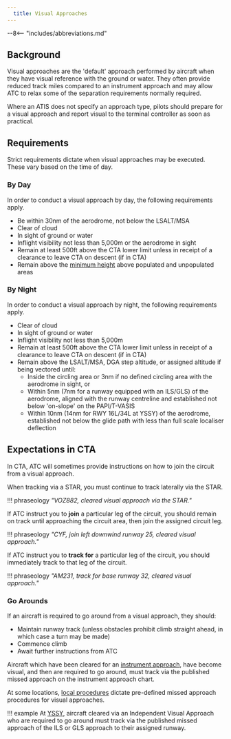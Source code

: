 ```yaml
---
  title: Visual Approaches
---
```


--8<-- "includes/abbreviations.md"

## Background
Visual approaches are the 'default' approach performed by aircraft when they have visual reference with the ground or water. They often provide reduced track miles compared to an instrument approach and may allow ATC to relax some of the separation requirements normally required.

Where an ATIS does not specify an approach type, pilots should prepare for a visual approach and report visual to the terminal controller as soon as practical.

## Requirements
Strict requirements dictate when visual approaches may be executed. These vary based on the time of day.

### By Day
In order to conduct a visual approach by day, the following requirements apply.

- Be within 30nm of the aerodrome, not below the LSALT/MSA
- Clear of cloud
- In sight of ground or water
- Inflight visibility not less than 5,000m or the aerodrome in sight
- Remain at least 500ft above the CTA lower limit unless in receipt of a clearance to leave CTA on descent (if in CTA)
- Remain above the [minimum height](../airspace/rulesofflight.md#altitude-requirements) above populated and unpopulated areas

### By Night
In order to conduct a visual approach by night, the following requirements apply.

- Clear of cloud
- In sight of ground or water
- Inflight visibility not less than 5,000m
- Remain at least 500ft above the CTA lower limit unless in receipt of a clearance to leave CTA on descent (if in CTA)
- Remain above the LSALT/MSA, DGA step altitude, or assigned altitude if being vectored until:
    - Inside the circling area or 3nm if no defined circling area with the aerodrome in sight, or
    - Within 5nm (7nm for a runway equipped with an ILS/GLS) of the aerodrome, aligned with the runway centreline and established not below 'on-slope' on the PAPI/T-VASIS
    - Within 10nm (14nm for RWY 16L/34L at YSSY) of the aerodrome, established not below the glide path with less than full scale localiser deflection

## Expectations in CTA
In CTA, ATC will sometimes provide instructions on how to join the circuit from a visual approach.

When tracking via a STAR, you must continue to track laterally via the STAR.

!!! phraseology
    *"VOZ882, cleared visual approach via the STAR."*

If ATC instruct you to **join** a particular leg of the circuit, you should remain on track until approaching the circuit area, then join the assigned circuit leg.

!!! phraseology
    *"CYF, join left downwind runway 25, cleared visual approach."*

If ATC instruct you to **track for** a particular leg of the circuit, you should immediately track to that leg of the circuit.

!!! phraseology
    *"AM231, track for base runway 32, cleared visual approach."*

### Go Arounds
If an aircraft is required to go around from a visual approach, they should:

- Maintain runway track (unless obstacles prohibit climb straight ahead, in which case a turn may be made)
- Commence climb
- Await further instructions from ATC

Aircraft which have been cleared for an [instrument approach](./iaps.md), have become visual, and then are required to go around, must track via the published missed approach on the instrument approach chart.

At some locations, [local procedures](../../local-procedures/) dictate pre-defined missed approach procedures for visual approaches.

!!! example
    At [YSSY](../local-procedures/Class%20C/sydney.md#missed-approach), aircraft cleared via an Independent Visual Approach who are required to go around must track via the published missed approach of the ILS or GLS approach to their assigned runway.